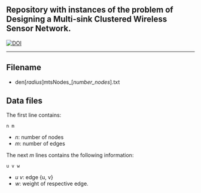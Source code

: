 Repository with instances of the problem of Designing a Multi-sink Clustered Wireless Sensor Network.
---

[![DOI](https://zenodo.org/badge/DOI/10.5281/zenodo.11221561.svg)](https://doi.org/10.5281/zenodo.11221561)

---

## Filename
* den[*radius*]mtsNodes_[*number_nodes*].txt

## Data files

The first line contains:

```n m```

* *n*: number of nodes
* *m*: number of edges

The next *m* lines contains the following information:

```u v w```

* *u v*: edge {u, v}
* *w*: weight of respective edge.